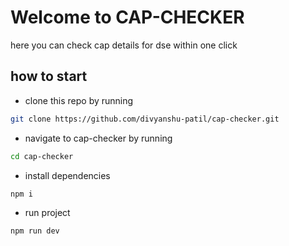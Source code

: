# Welcome to CAP-CHECKER

here you can check cap details for dse within one click

## how to start

- clone this repo by running

```bash
git clone https://github.com/divyanshu-patil/cap-checker.git
```

- navigate to cap-checker by running

```bash
cd cap-checker
```

- install dependencies

```bash
npm i
```

- run project

```bash
npm run dev
```
